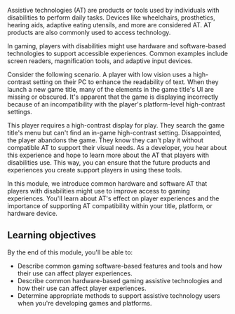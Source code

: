 Assistive technologies (AT) are products or tools used by individuals with disabilities to perform daily tasks. Devices like wheelchairs, prosthetics, hearing aids, adaptive eating utensils, and more are considered AT. AT products are also commonly used to access technology.

In gaming, players with disabilities might use hardware and software-based technologies to support accessible experiences. Common examples include screen readers, magnification tools, and adaptive input devices.

Consider the following scenario. A player with low vision uses a high-contrast setting on their PC to enhance the readability of text. When they launch a new game title, many of the elements in the game title's UI are missing or obscured. It's apparent that the game is displaying incorrectly because of an incompatibility with the player's platform-level high-contrast settings.

This player requires a high-contrast display for play. They search the game title's menu but can't find an in-game high-contrast setting. Disappointed, the player abandons the game. They know they can't play it without compatible AT to support their visual needs. As a developer, you hear about this experience and hope to learn more about the AT that players with disabilities use. This way, you can ensure that the future products and experiences you create support players in using these tools.

In this module, we introduce common hardware and software AT that players with disabilities might use to improve access to gaming experiences. You'll learn about AT's effect on player experiences and the importance of supporting AT compatibility within your title, platform, or hardware device.

## Learning objectives

By the end of this module, you'll be able to:

- Describe common gaming software-based features and tools and how their use can affect player experiences.
- Describe common hardware-based gaming assistive technologies and how their use can affect player experiences.
- Determine appropriate methods to support assistive technology users when you're developing games and platforms.
